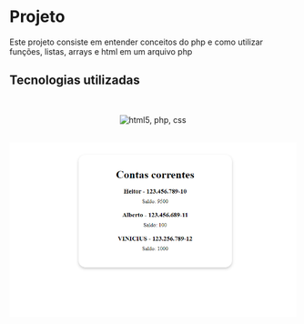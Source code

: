 # Projeto

Este projeto consiste em entender conceitos do php e como utilizar funções, listas, arrays e html em um arquivo php

## Tecnologias utilizadas
<br>
<p align="center">
  <img src="https://skillicons.dev/icons?i=html,php,css" alt="html5, php, css" />

  
</p>

<br/>
<img src="img/print-php.png">
